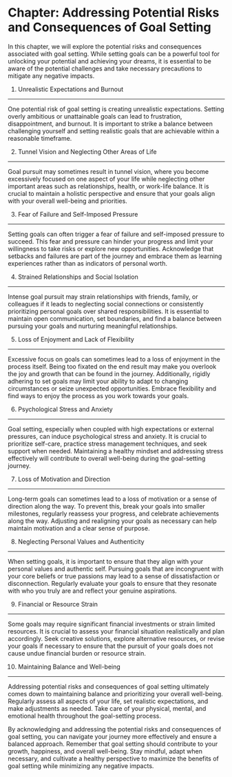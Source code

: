 Chapter: Addressing Potential Risks and Consequences of Goal Setting
====================================================================

In this chapter, we will explore the potential risks and consequences associated with goal setting. While setting goals can be a powerful tool for unlocking your potential and achieving your dreams, it is essential to be aware of the potential challenges and take necessary precautions to mitigate any negative impacts.

1. Unrealistic Expectations and Burnout
---------------------------------------

One potential risk of goal setting is creating unrealistic expectations. Setting overly ambitious or unattainable goals can lead to frustration, disappointment, and burnout. It is important to strike a balance between challenging yourself and setting realistic goals that are achievable within a reasonable timeframe.

2. Tunnel Vision and Neglecting Other Areas of Life
---------------------------------------------------

Goal pursuit may sometimes result in tunnel vision, where you become excessively focused on one aspect of your life while neglecting other important areas such as relationships, health, or work-life balance. It is crucial to maintain a holistic perspective and ensure that your goals align with your overall well-being and priorities.

3. Fear of Failure and Self-Imposed Pressure
--------------------------------------------

Setting goals can often trigger a fear of failure and self-imposed pressure to succeed. This fear and pressure can hinder your progress and limit your willingness to take risks or explore new opportunities. Acknowledge that setbacks and failures are part of the journey and embrace them as learning experiences rather than as indicators of personal worth.

4. Strained Relationships and Social Isolation
----------------------------------------------

Intense goal pursuit may strain relationships with friends, family, or colleagues if it leads to neglecting social connections or consistently prioritizing personal goals over shared responsibilities. It is essential to maintain open communication, set boundaries, and find a balance between pursuing your goals and nurturing meaningful relationships.

5. Loss of Enjoyment and Lack of Flexibility
--------------------------------------------

Excessive focus on goals can sometimes lead to a loss of enjoyment in the process itself. Being too fixated on the end result may make you overlook the joy and growth that can be found in the journey. Additionally, rigidly adhering to set goals may limit your ability to adapt to changing circumstances or seize unexpected opportunities. Embrace flexibility and find ways to enjoy the process as you work towards your goals.

6. Psychological Stress and Anxiety
-----------------------------------

Goal setting, especially when coupled with high expectations or external pressures, can induce psychological stress and anxiety. It is crucial to prioritize self-care, practice stress management techniques, and seek support when needed. Maintaining a healthy mindset and addressing stress effectively will contribute to overall well-being during the goal-setting journey.

7. Loss of Motivation and Direction
-----------------------------------

Long-term goals can sometimes lead to a loss of motivation or a sense of direction along the way. To prevent this, break your goals into smaller milestones, regularly reassess your progress, and celebrate achievements along the way. Adjusting and realigning your goals as necessary can help maintain motivation and a clear sense of purpose.

8. Neglecting Personal Values and Authenticity
----------------------------------------------

When setting goals, it is important to ensure that they align with your personal values and authentic self. Pursuing goals that are incongruent with your core beliefs or true passions may lead to a sense of dissatisfaction or disconnection. Regularly evaluate your goals to ensure that they resonate with who you truly are and reflect your genuine aspirations.

9. Financial or Resource Strain
-------------------------------

Some goals may require significant financial investments or strain limited resources. It is crucial to assess your financial situation realistically and plan accordingly. Seek creative solutions, explore alternative resources, or revise your goals if necessary to ensure that the pursuit of your goals does not cause undue financial burden or resource strain.

10. Maintaining Balance and Well-being
--------------------------------------

Addressing potential risks and consequences of goal setting ultimately comes down to maintaining balance and prioritizing your overall well-being. Regularly assess all aspects of your life, set realistic expectations, and make adjustments as needed. Take care of your physical, mental, and emotional health throughout the goal-setting process.

By acknowledging and addressing the potential risks and consequences of goal setting, you can navigate your journey more effectively and ensure a balanced approach. Remember that goal setting should contribute to your growth, happiness, and overall well-being. Stay mindful, adapt when necessary, and cultivate a healthy perspective to maximize the benefits of goal setting while minimizing any negative impacts.
